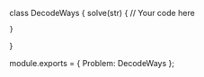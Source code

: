 class DecodeWays {
	solve(str) {
	// Your code here

	}
}


module.exports = { Problem: DecodeWays };